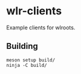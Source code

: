 # wlr-clients

Example clients for wlroots.

## Building

    meson setup build/
    ninja -C build/

